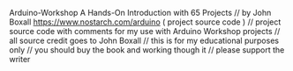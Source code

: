 Arduino-Workshop
A Hands-On Introduction with 65 Projects
  // by John Boxall
https://www.nostarch.com/arduino
( project source code )
// project source code with comments for my use with Arduino Workshop projects
// all source credit goes to John Boxall
// this is for my educational purposes only
// you should buy the book and working though it 
// please support the writer
